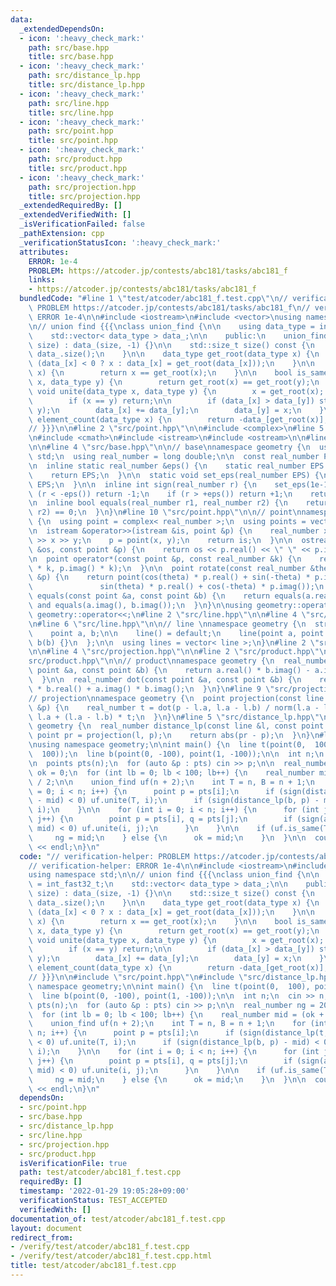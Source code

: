 ```yaml
---
data:
  _extendedDependsOn:
  - icon: ':heavy_check_mark:'
    path: src/base.hpp
    title: src/base.hpp
  - icon: ':heavy_check_mark:'
    path: src/distance_lp.hpp
    title: src/distance_lp.hpp
  - icon: ':heavy_check_mark:'
    path: src/line.hpp
    title: src/line.hpp
  - icon: ':heavy_check_mark:'
    path: src/point.hpp
    title: src/point.hpp
  - icon: ':heavy_check_mark:'
    path: src/product.hpp
    title: src/product.hpp
  - icon: ':heavy_check_mark:'
    path: src/projection.hpp
    title: src/projection.hpp
  _extendedRequiredBy: []
  _extendedVerifiedWith: []
  _isVerificationFailed: false
  _pathExtension: cpp
  _verificationStatusIcon: ':heavy_check_mark:'
  attributes:
    ERROR: 1e-4
    PROBLEM: https://atcoder.jp/contests/abc181/tasks/abc181_f
    links:
    - https://atcoder.jp/contests/abc181/tasks/abc181_f
  bundledCode: "#line 1 \"test/atcoder/abc181_f.test.cpp\"\n// verification-helper:\
    \ PROBLEM https://atcoder.jp/contests/abc181/tasks/abc181_f\n// verification-helper:\
    \ ERROR 1e-4\n\n#include <iostream>\n#include <vector>\nusing namespace std;\n\
    \n// union find {{{\nclass union_find {\n\n    using data_type = int_fast32_t;\n\
    \    std::vector< data_type > data_;\n\n    public:\n    union_find(std::size_t\
    \ size) : data_(size, -1) {}\n\n    std::size_t size() const {\n        return\
    \ data_.size();\n    }\n\n    data_type get_root(data_type x) {\n        return\
    \ (data_[x] < 0 ? x : data_[x] = get_root(data_[x]));\n    }\n\n    bool is_root(data_type\
    \ x) {\n        return x == get_root(x);\n    }\n\n    bool is_same(data_type\
    \ x, data_type y) {\n        return get_root(x) == get_root(y);\n    }\n\n   \
    \ void unite(data_type x, data_type y) {\n        x = get_root(x); y = get_root(y);\n\
    \        if (x == y) return;\n\n        if (data_[x] > data_[y]) std::swap(x,\
    \ y);\n        data_[x] += data_[y];\n        data_[y] = x;\n    }\n\n    data_type\
    \ element_count(data_type x) {\n        return -data_[get_root(x)];\n    }\n};\n\
    // }}}\n\n#line 2 \"src/point.hpp\"\n\n#include <complex>\n#line 5 \"src/point.hpp\"\
    \n#include <cmath>\n#include <istream>\n#include <ostream>\n\n#line 2 \"src/base.hpp\"\
    \n\n#line 4 \"src/base.hpp\"\n\n// base\nnamespace geometry {\n  using namespace\
    \ std;\n  using real_number = long double;\n\n  const real_number PI = acosl(-1);\n\
    \n  inline static real_number &eps() {\n    static real_number EPS = 1e-10;\n\
    \    return EPS;\n  }\n\n  static void set_eps(real_number EPS) {\n    eps() =\
    \ EPS;\n  }\n\n  inline int sign(real_number r) {\n    set_eps(1e-10);\n    if\
    \ (r < -eps()) return -1;\n    if (r > +eps()) return +1;\n    return 0;\n  }\n\
    \n  inline bool equals(real_number r1, real_number r2) {\n    return sign(r1 -\
    \ r2) == 0;\n  }\n}\n#line 10 \"src/point.hpp\"\n\n// point\nnamespace geometry\
    \ {\n  using point = complex< real_number >;\n  using points = vector< point >;\n\
    \n  istream &operator>>(istream &is, point &p) {\n    real_number x, y;\n    is\
    \ >> x >> y;\n    p = point(x, y);\n    return is;\n  }\n\n  ostream &operator<<(ostream\
    \ &os, const point &p) {\n    return os << p.real() << \" \" << p.imag();\n  }\n\
    \n  point operator*(const point &p, const real_number &k) {\n    return point(p.real()\
    \ * k, p.imag() * k);\n  }\n\n  point rotate(const real_number &theta, const point\
    \ &p) {\n    return point(cos(theta) * p.real() + sin(-theta) * p.imag(),\n  \
    \               sin(theta) * p.real() + cos(-theta) * p.imag());\n  }\n\n  bool\
    \ equals(const point &a, const point &b) {\n    return equals(a.real(), b.real())\
    \ and equals(a.imag(), b.imag());\n  }\n}\n\nusing geometry::operator>>;\nusing\
    \ geometry::operator<<;\n#line 2 \"src/line.hpp\"\n\n#line 4 \"src/line.hpp\"\n\
    \n#line 6 \"src/line.hpp\"\n\n// line \nnamespace geometry {\n  struct line {\n\
    \    point a, b;\n\n    line() = default;\n    line(point a, point b) : a(a),\
    \ b(b) {}\n  };\n\n  using lines = vector< line >;\n}\n#line 2 \"src/projection.hpp\"\
    \n\n#line 4 \"src/projection.hpp\"\n\n#line 2 \"src/product.hpp\"\n\n#line 5 \"\
    src/product.hpp\"\n\n// product\nnamespace geometry {\n  real_number cross(const\
    \ point &a, const point &b) {\n    return a.real() * b.imag() - a.imag() * b.real();\n\
    \  }\n\n  real_number dot(const point &a, const point &b) {\n    return a.real()\
    \ * b.real() + a.imag() * b.imag();\n  }\n}\n#line 9 \"src/projection.hpp\"\n\n\
    // projection\nnamespace geometry {\n  point projection(const line &l, const point\
    \ &p) {\n    real_number t = dot(p - l.a, l.a - l.b) / norm(l.a - l.b);\n    return\
    \ l.a + (l.a - l.b) * t;\n  }\n}\n#line 5 \"src/distance_lp.hpp\"\n\nnamespace\
    \ geometry {\n  real_number distance_lp(const line &l, const point &p) {\n   \
    \ point pr = projection(l, p);\n    return abs(pr - p);\n  }\n}\n#line 50 \"test/atcoder/abc181_f.test.cpp\"\
    \nusing namespace geometry;\n\nint main() {\n  line t(point(0,  100), point(1,\
    \  100));\n  line b(point(0, -100), point(1, -100));\n\n  int n;\n  cin >> n;\n\
    \n  points pts(n);\n  for (auto &p : pts) cin >> p;\n\n  real_number ng = 200,\
    \ ok = 0;\n  for (int lb = 0; lb < 100; lb++) {\n    real_number mid = (ok + ng)\
    \ / 2;\n\n    union_find uf(n + 2);\n    int T = n, B = n + 1;\n    for (int i\
    \ = 0; i < n; i++) {\n      point p = pts[i];\n      if (sign(distance_lp(t, p)\
    \ - mid) < 0) uf.unite(T, i);\n      if (sign(distance_lp(b, p) - mid) < 0) uf.unite(B,\
    \ i);\n    }\n\n    for (int i = 0; i < n; i++) {\n      for (int j = 0; j < i;\
    \ j++) {\n        point p = pts[i], q = pts[j];\n        if (sign(abs(p - q) -\
    \ mid) < 0) uf.unite(i, j);\n      }\n    }\n\n    if (uf.is_same(T, B)) {\n \
    \     ng = mid;\n    } else {\n      ok = mid;\n    }\n  }\n\n  cout << ok / 2\
    \ << endl;\n}\n"
  code: "// verification-helper: PROBLEM https://atcoder.jp/contests/abc181/tasks/abc181_f\n\
    // verification-helper: ERROR 1e-4\n\n#include <iostream>\n#include <vector>\n\
    using namespace std;\n\n// union find {{{\nclass union_find {\n\n    using data_type\
    \ = int_fast32_t;\n    std::vector< data_type > data_;\n\n    public:\n    union_find(std::size_t\
    \ size) : data_(size, -1) {}\n\n    std::size_t size() const {\n        return\
    \ data_.size();\n    }\n\n    data_type get_root(data_type x) {\n        return\
    \ (data_[x] < 0 ? x : data_[x] = get_root(data_[x]));\n    }\n\n    bool is_root(data_type\
    \ x) {\n        return x == get_root(x);\n    }\n\n    bool is_same(data_type\
    \ x, data_type y) {\n        return get_root(x) == get_root(y);\n    }\n\n   \
    \ void unite(data_type x, data_type y) {\n        x = get_root(x); y = get_root(y);\n\
    \        if (x == y) return;\n\n        if (data_[x] > data_[y]) std::swap(x,\
    \ y);\n        data_[x] += data_[y];\n        data_[y] = x;\n    }\n\n    data_type\
    \ element_count(data_type x) {\n        return -data_[get_root(x)];\n    }\n};\n\
    // }}}\n\n#include \"src/point.hpp\"\n#include \"src/distance_lp.hpp\"\nusing\
    \ namespace geometry;\n\nint main() {\n  line t(point(0,  100), point(1,  100));\n\
    \  line b(point(0, -100), point(1, -100));\n\n  int n;\n  cin >> n;\n\n  points\
    \ pts(n);\n  for (auto &p : pts) cin >> p;\n\n  real_number ng = 200, ok = 0;\n\
    \  for (int lb = 0; lb < 100; lb++) {\n    real_number mid = (ok + ng) / 2;\n\n\
    \    union_find uf(n + 2);\n    int T = n, B = n + 1;\n    for (int i = 0; i <\
    \ n; i++) {\n      point p = pts[i];\n      if (sign(distance_lp(t, p) - mid)\
    \ < 0) uf.unite(T, i);\n      if (sign(distance_lp(b, p) - mid) < 0) uf.unite(B,\
    \ i);\n    }\n\n    for (int i = 0; i < n; i++) {\n      for (int j = 0; j < i;\
    \ j++) {\n        point p = pts[i], q = pts[j];\n        if (sign(abs(p - q) -\
    \ mid) < 0) uf.unite(i, j);\n      }\n    }\n\n    if (uf.is_same(T, B)) {\n \
    \     ng = mid;\n    } else {\n      ok = mid;\n    }\n  }\n\n  cout << ok / 2\
    \ << endl;\n}\n"
  dependsOn:
  - src/point.hpp
  - src/base.hpp
  - src/distance_lp.hpp
  - src/line.hpp
  - src/projection.hpp
  - src/product.hpp
  isVerificationFile: true
  path: test/atcoder/abc181_f.test.cpp
  requiredBy: []
  timestamp: '2022-01-29 19:05:28+09:00'
  verificationStatus: TEST_ACCEPTED
  verifiedWith: []
documentation_of: test/atcoder/abc181_f.test.cpp
layout: document
redirect_from:
- /verify/test/atcoder/abc181_f.test.cpp
- /verify/test/atcoder/abc181_f.test.cpp.html
title: test/atcoder/abc181_f.test.cpp
---
```

